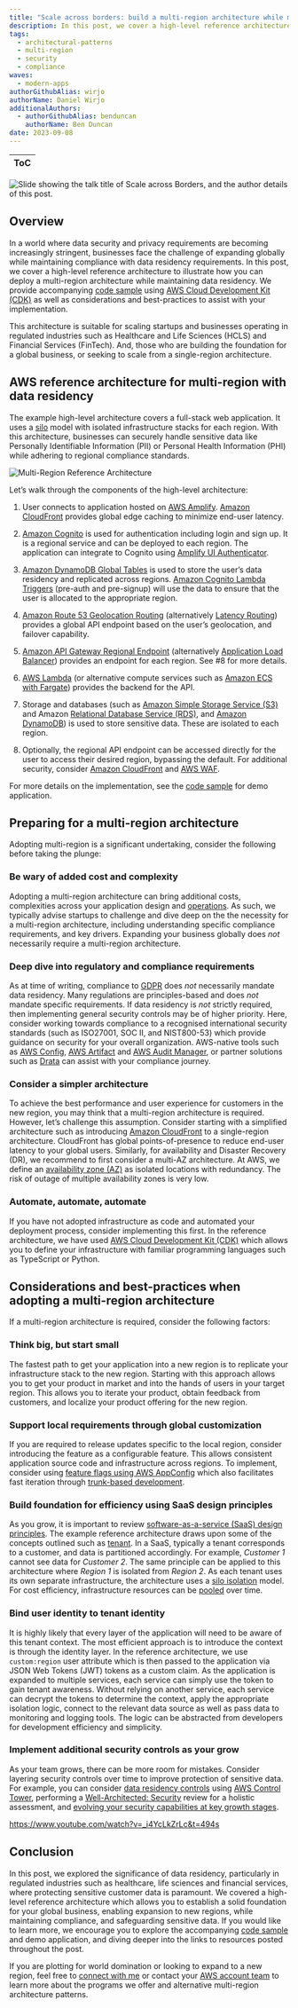 ```yaml
---
title: "Scale across borders: build a multi-region architecture while maintaining data residency"
description: In this post, we cover a high-level reference architecture to illustrate how you can deploy a multi-region architecture while maintaining data residency. This architecture is suitable for scaling startups and businesses operating in regulated industries and, those who are building the foundation for a global business.
tags:
  - architectural-patterns
  - multi-region
  - security
  - compliance
waves:
  - modern-apps
authorGithubAlias: wirjo
authorName: Daniel Wirjo
additionalAuthors: 
  - authorGithubAlias: benduncan
    authorName: Ben Duncan
date: 2023-09-08
---
```


|ToC|
|---|

![Slide showing the talk title of Scale across Borders, and the author details of this post.](./images/cover.jpg)

## Overview

In a world where data security and privacy requirements are becoming increasingly stringent, businesses face the challenge of expanding globally while maintaining compliance with data residency requirements. In this post, we cover a high-level reference architecture to illustrate how you can deploy a multi-region architecture while maintaining data residency. We provide accompanying [code sample](https://github.com/aws-samples/multi-region-data-residency) using [AWS Cloud Development Kit (CDK)](https://aws.amazon.com/cdk/?sc_channel=el&sc_campaign=appswave&sc_content=scale-beyond-borders&sc_geo=mult&sc_country=mult&sc_outcome=acq) as well as considerations and best-practices to assist with your implementation.

This architecture is suitable for scaling startups and businesses operating in regulated industries such as Healthcare and Life Sciences (HCLS) and Financial Services (FinTech). And, those who are building the foundation for a global business, or seeking to scale from a single-region architecture.

## AWS reference architecture for multi-region with data residency

The example high-level architecture covers a full-stack web application. It uses a [silo](https://docs.aws.amazon.com/wellarchitected/latest/saas-lens/silo-pool-and-bridge-models.html?sc_channel=el&sc_campaign=appswave&sc_content=scale-beyond-borders&sc_geo=mult&sc_country=mult&sc_outcome=acq) model with isolated infrastructure stacks for each region. With this architecture, businesses can securely handle sensitive data like Personally Identifiable Information (PII) or Personal Health Information (PHI) while adhering to regional compliance standards.

![Multi-Region Reference Architecture](./images/multi-region-architecture.png)

Let’s walk through the components of the high-level architecture:

1. User connects to application hosted on [AWS Amplify](https://aws.amazon.com/amplify/?sc_channel=el&sc_campaign=appswave&sc_content=scale-beyond-borders&sc_geo=mult&sc_country=mult&sc_outcome=acq). [Amazon CloudFront](https://aws.amazon.com/cloudfront/?sc_channel=el&sc_campaign=appswave&sc_content=scale-beyond-borders&sc_geo=mult&sc_country=mult&sc_outcome=acq) provides global edge caching to minimize end-user latency.  

2. [Amazon Cognito](https://aws.amazon.com/cognito/?sc_channel=el&sc_campaign=appswave&sc_content=scale-beyond-borders&sc_geo=mult&sc_country=mult&sc_outcome=acq) is used for authentication including login and sign up. It is a regional service and can be deployed to each region. The application can integrate to Cognito using [Amplify UI Authenticator](https://ui.docs.amplify.aws/react/connected-components/authenticator?sc_channel=el&sc_campaign=appswave&sc_content=scale-beyond-borders&sc_geo=mult&sc_country=mult&sc_outcome=acq).  

3. [Amazon DynamoDB Global Tables](https://docs.aws.amazon.com/amazondynamodb/latest/developerguide/GlobalTables.html) is used to store the user’s data residency and replicated across regions. [Amazon Cognito Lambda Triggers](https://docs.aws.amazon.com/cognito/latest/developerguide/cognito-user-identity-pools-working-with-aws-lambda-triggers.html?sc_channel=el&sc_campaign=appswave&sc_content=scale-beyond-borders&sc_geo=mult&sc_country=mult&sc_outcome=acq) (pre-auth and pre-signup) will use the data to ensure that the user is allocated to the appropriate region.  

4. [Amazon Route 53 Geolocation Routing](https://docs.aws.amazon.com/Route53/latest/DeveloperGuide/routing-policy-geo.html?sc_channel=el&sc_campaign=appswave&sc_content=scale-beyond-borders&sc_geo=mult&sc_country=mult&sc_outcome=acq) (alternatively [Latency Routing](https://docs.aws.amazon.com/Route53/latest/DeveloperGuide/routing-policy-latency.html?sc_channel=el&sc_campaign=appswave&sc_content=scale-beyond-borders&sc_geo=mult&sc_country=mult&sc_outcome=acq)) provides a global API endpoint based on the user’s geolocation, and failover capability.  

5. [Amazon API Gateway Regional Endpoint](https://docs.aws.amazon.com/apigateway/latest/developerguide/api-gateway-api-endpoint-types.html#api-gateway-api-endpoint-types-regional?sc_channel=el&sc_campaign=appswave&sc_content=scale-beyond-borders&sc_geo=mult&sc_country=mult&sc_outcome=acq) (alternatively [Application Load Balancer](https://docs.aws.amazon.com/elasticloadbalancing/latest/application/introduction.html?sc_channel=el&sc_campaign=appswave&sc_content=scale-beyond-borders&sc_geo=mult&sc_country=mult&sc_outcome=acq)) provides an endpoint for each region. See #8 for more details.  

6. [AWS Lambda](https://aws.amazon.com/lambda/?sc_channel=el&sc_campaign=appswave&sc_content=scale-beyond-borders&sc_geo=mult&sc_country=mult&sc_outcome=acq) (or alternative compute services such as [Amazon ECS with Fargate](https://docs.aws.amazon.com/AmazonECS/latest/developerguide/AWS_Fargate.html?sc_channel=el&sc_campaign=appswave&sc_content=scale-beyond-borders&sc_geo=mult&sc_country=mult&sc_outcome=acq)) provides the backend for the API.  

7. Storage and databases (such as [Amazon Simple Storage Service (S3)](https://aws.amazon.com/s3/?sc_channel=el&sc_campaign=appswave&sc_content=scale-beyond-borders&sc_geo=mult&sc_country=mult&sc_outcome=acq) and Amazon [Relational Database Service (RDS)](https://aws.amazon.com/rds/?sc_channel=el&sc_campaign=appswave&sc_content=scale-beyond-borders&sc_geo=mult&sc_country=mult&sc_outcome=acq), and [Amazon DynamoDB](https://aws.amazon.com/dynamodb/?sc_channel=el&sc_campaign=appswave&sc_content=scale-beyond-borders&sc_geo=mult&sc_country=mult&sc_outcome=acq)) is used to store sensitive data. These are isolated to each region.  

8. Optionally, the regional API endpoint can be accessed directly for the user to access their desired region, bypassing the default. For additional security, consider [Amazon CloudFront](https://aws.amazon.com/cloudfront/?sc_channel=el&sc_campaign=appswave&sc_content=scale-beyond-borders&sc_geo=mult&sc_country=mult&sc_outcome=acq) and [AWS WAF](https://aws.amazon.com/waf/?sc_channel=el&sc_campaign=appswave&sc_content=scale-beyond-borders&sc_geo=mult&sc_country=mult&sc_outcome=acq).

For more details on the implementation, see the [code sample](https://github.com/aws-samples/multi-region-data-residency) for demo application.

## Preparing for a multi-region architecture

Adopting multi-region is a significant undertaking, consider the following before taking the plunge:

### Be wary of added cost and complexity

Adopting a multi-region architecture can bring additional costs, complexities across your application design and [operations](https://docs.aws.amazon.com/whitepapers/latest/aws-multi-region-fundamentals/multi-region-fundamental-4-operational-readiness.html?sc_channel=el&sc_campaign=appswave&sc_content=scale-beyond-borders&sc_geo=mult&sc_country=mult&sc_outcome=acq). As such, we typically advise startups to challenge and dive deep on the the necessity for a multi-region architecture, including understanding specific compliance requirements, and key drivers. Expanding your business globally does *not* necessarily  require a multi-region architecture.

### Deep dive into regulatory and compliance requirements

As at time of writing, compliance to [GDPR](https://aws.amazon.com/compliance/gdpr-center/?sc_channel=el&sc_campaign=appswave&sc_content=scale-beyond-borders&sc_geo=mult&sc_country=mult&sc_outcome=acq) does *not* necessarily mandate data residency.  Many regulations are principles-based and does *not* mandate specific requirements. If data residency is *not* strictly required, then implementing general security controls may be of higher priority. Here, consider working towards compliance to a recognised international security standards (such as ISO27001, SOC II, and NIST800-53) which provide guidance on security for your overall organization. AWS-native tools such as [AWS Config](https://aws.amazon.com/config/?sc_channel=el&sc_campaign=appswave&sc_content=scale-beyond-borders&sc_geo=mult&sc_country=mult&sc_outcome=acq), [AWS Artifact](https://aws.amazon.com/artifact/?sc_channel=el&sc_campaign=appswave&sc_content=scale-beyond-borders&sc_geo=mult&sc_country=mult&sc_outcome=acq) and [AWS Audit Manager](https://aws.amazon.com/audit-manager/), or partner solutions such as [Drata](https://aws.amazon.com/marketplace/seller-profile?id=f717f717-faab-4726-bb7f-b09cbac8508c?sc_channel=el&sc_campaign=appswave&sc_content=scale-beyond-borders&sc_geo=mult&sc_country=mult&sc_outcome=acq) can assist with your compliance journey.

### Consider a simpler architecture

To achieve the best performance and user experience for customers in the new region, you may think that a multi-region architecture is required. However, let’s challenge this assumption. Consider starting with a simplified architecture such as introducing [Amazon CloudFront](https://aws.amazon.com/cloudfront/?sc_channel=el&sc_campaign=appswave&sc_content=scale-beyond-borders&sc_geo=mult&sc_country=mult&sc_outcome=acq) to a single-region architecture. CloudFront has global points-of-presence to reduce end-user latency to your global users. Similarly, for availability and Disaster Recovery (DR), we recommend to first consider a multi-AZ architecture. At AWS, we define an [availability zone (AZ)](https://docs.aws.amazon.com/AWSEC2/latest/UserGuide/using-regions-availability-zones.html?sc_channel=el&sc_campaign=appswave&sc_content=scale-beyond-borders&sc_geo=mult&sc_country=mult&sc_outcome=acq) as isolated locations with redundancy. The risk of outage of multiple availability zones is very low.

### Automate, automate, automate

If you have not adopted infrastructure as code and automated your deployment process, consider implementing this first. In the reference architecture, we have used [AWS Cloud Development Kit (CDK)](https://aws.amazon.com/cdk/?sc_channel=el&sc_campaign=appswave&sc_content=scale-beyond-borders&sc_geo=mult&sc_country=mult&sc_outcome=acq) which allows you to define your infrastructure with familiar programming languages such as TypeScript or Python.

## Considerations and best-practices when adopting a multi-region architecture

If a multi-region architecture is required, consider the following factors:

### Think big, but start small

The fastest path to get your application into a new region is to replicate your infrastructure stack to the new region. Starting with this approach allows you to get your product in market and into the hands of users in your target region. This allows you to iterate your product,  obtain feedback from customers, and localize your product offering for the new region.

### Support local requirements through global customization

If you are required to release updates specific to the local region, consider introducing the feature as a configurable feature. This allows consistent application source code and infrastructure across regions. To implement, consider using [feature flags using AWS AppConfig](https://aws.amazon.com/blogs/mt/using-aws-appconfig-feature-flags/?sc_channel=el&sc_campaign=appswave&sc_content=scale-beyond-borders&sc_geo=mult&sc_country=mult&sc_outcome=acq) which also facilitates fast iteration through [trunk-based development](https://aws.amazon.com/builders-library/cicd-pipeline/?sc_channel=el&sc_campaign=appswave&sc_content=scale-beyond-borders&sc_geo=mult&sc_country=mult&sc_outcome=acq).

### Build foundation for efficiency using SaaS design principles

As you grow, it is important to review [software-as-a-service (SaaS) design principles](https://docs.aws.amazon.com/wellarchitected/latest/saas-lens/general-design-principles.html?sc_channel=el&sc_campaign=appswave&sc_content=scale-beyond-borders&sc_geo=mult&sc_country=mult&sc_outcome=acq). The example reference architecture draws upon some of the concepts outlined such as [tenant](https://docs.aws.amazon.com/wellarchitected/latest/saas-lens/tenant.html?sc_channel=el&sc_campaign=appswave&sc_content=scale-beyond-borders&sc_geo=mult&sc_country=mult&sc_outcome=acq). In a SaaS, typically a tenant corresponds to a customer, and data is partitioned accordingly. For example, *Customer 1* cannot see data for *Customer 2*. The same principle can be applied to this architecture where *Region 1* is isolated from *Region 2*. As each tenant uses its own separate infrastructure, the architecture uses a [silo isolation](https://docs.aws.amazon.com/wellarchitected/latest/saas-lens/silo-isolation.html?sc_channel=el&sc_campaign=appswave&sc_content=scale-beyond-borders&sc_geo=mult&sc_country=mult&sc_outcome=acq) model. For cost efficiency, infrastructure resources can be [pooled](https://docs.aws.amazon.com/wellarchitected/latest/saas-lens/pool-isolation.html?sc_channel=el&sc_campaign=appswave&sc_content=scale-beyond-borders&sc_geo=mult&sc_country=mult&sc_outcome=acq) over time.

### Bind user identity to tenant identity

It is highly likely that every layer of the application will need to be aware of this tenant context. The most efficient approach is to introduce the context is through the identity layer. In the reference architecture, we use `custom:region` user attribute which is then passed to the application via JSON Web Tokens (JWT) tokens as a custom claim. As the application is expanded to multiple services, each service can simply use the token to gain tenant awareness. Without relying on another service, each service can decrypt the tokens to determine the context, apply the appropriate isolation logic, connect to the relevant data source as well as pass data to monitoring and logging tools. The logic can be abstracted from developers for development efficiency and simplicity.

### Implement additional security controls as your grow

As your team grows, there can be more room for mistakes. Consider layering security controls over time to improve protection of sensitive data. For example, you can consider [data residency controls](https://docs.aws.amazon.com/controltower/latest/userguide/data-residency-controls.html?sc_channel=el&sc_campaign=appswave&sc_content=scale-beyond-borders&sc_geo=mult&sc_country=mult&sc_outcome=acq) using [AWS Control Tower](https://aws.amazon.com/controltower/?sc_channel=el&sc_campaign=appswave&sc_content=scale-beyond-borders&sc_geo=mult&sc_country=mult&sc_outcome=acq), performing a [Well-Architected: Security](https://docs.aws.amazon.com/wellarchitected/latest/security-pillar/welcome.html?sc_channel=el&sc_campaign=appswave&sc_content=scale-beyond-borders&sc_geo=mult&sc_country=mult&sc_outcome=acq) review for a holistic assessment, and [evolving your security capabilities at key growth stages](https://www.youtube.com/watch?v=_i4YcLkZrLc&t=494s).

https://www.youtube.com/watch?v=_i4YcLkZrLc&t=494s

## Conclusion

In this post, we explored the significance of data residency, particularly in regulated industries such as healthcare, life sciences and financial services, where protecting sensitive customer data is paramount. We covered a high-level reference architecture which allows you to establish a solid foundation for your global business, enabling expansion to new regions, while maintaining compliance, and safeguarding sensitive data. If you would like to learn more, we encourage you to explore the accompanying [code sample](https://github.com/aws-samples/multi-region-data-residency) and demo application, and diving deeper into the links to resources posted throughout the post.

If you are plotting for world domination or looking to expand to a new region, feel free to [connect with me](https://linkedin.com/in/wirjo) or contact your [AWS account team](https://aws.amazon.com/blogs/startups/meet-your-aws-account-team/?sc_channel=el&sc_campaign=appswave&sc_content=scale-beyond-borders&sc_geo=mult&sc_country=mult&sc_outcome=acq) to learn more about the programs we offer and alternative multi-region architecture patterns.
